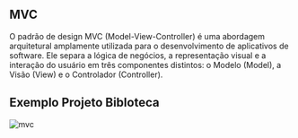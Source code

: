 ## MVC

O padrão de design MVC (Model-View-Controller) é uma abordagem arquitetural amplamente utilizada para o desenvolvimento de aplicativos de software. Ele separa a lógica de negócios, a representação visual e a interação do usuário em três componentes distintos: o Modelo (Model), a Visão (View) e o Controlador (Controller).


## Exemplo Projeto Bibloteca 

![mvc](https://github.com/dsslleagion/Bertoti/assets/88494278/a92e0f3d-f152-472c-90fd-cb8e999ad4d5)



